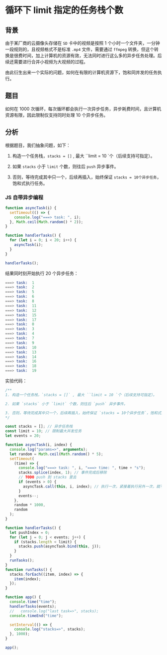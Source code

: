 # 循环下 limit 指定的任务栈个数

## 背景

由于某厂商的云摄像头存储在 `SD` 卡中的视频是按照 1 个小时一个文件夹，一分钟一段规则的，且视频格式不是标准 `.mp4` 文件，需要通过 `ffmpeg` 转换，但这个转换是很费时间，加上计算机的资源有效，无法同时进行这么多的异步任务处理。后续还需要进行合并小视频为大视频的过程。

由此衍生出来一个实际的问题，如何在有限的计算机资源下，饱和同并发的任务执行。

## 题目

如何在 1000 次循环，每次循环都会执行一次异步任务，异步耗费时间，且计算机资源有限，因此限制仅支持同时处理 10 个异步任务。

## 分析

根据题目，我们抽象问题，如下：

1. 构造一个任务栈，`stacks = []` , 最大 ``limit = 10 `个（后续支持可指定）。

2. 如果 `stacks` 小于 `limit` 个数，则往后 `push` 异步事件。

3. 否则，等待完成其中只一个，后续再插入，始终保证 `stacks = 10个异步任务`，饱和式执行任务。

### JS 自带异步编程

```js
function asyncTask(i) {
  setTimeout(() => {
    console.log("===> task: ", i);
  }, Math.ceil(Math.random() * 2));
}

function handlerTasks() {
  for (let i = 0; i < 20; i++) {
    asyncTask(i);
  }
}

handlerTasks();
```

结果同时刻开始执行 20 个异步任务：

```s
===> task:  1
===> task:  2
===> task:  5
===> task:  6
===> task:  8
===> task:  11
===> task:  12
===> task:  15
===> task:  17
===> task:  0
===> task:  3
===> task:  4
===> task:  7
===> task:  9
===> task:  10
===> task:  13
===> task:  14
===> task:  16
===> task:  18
===> task:  19
```

实验代码：

```js
/**
1. 构造一个任务栈，`stacks = []` , 最大 ``limit = 10 `个（后续支持可指定）。

2. 如果 `stacks` 小于 `limit` 个数，则往后 `push` 异步事件。

3. 否则，等待完成其中只一个，后续再插入，始终保证 `stacks = 10个异步任务`，饱和式执行任务。
*/

const stacks = []; // 异步任务栈
const limit = 10; // 限制最大并发任务
let events = 20;

function asyncTask(i, index) {
  console.log("params=>", arguments);
  let random = Math.ceil(Math.random() * 5);
  setTimeout(
    (time) => {
      console.log("===> task: ", i, "===> time: ", time + "s");
      stacks.splice(index, 1); // 事件完成后移除
      // TODO push 到 stacks 里去
      if (events > 0) {
        asyncTask.call(this, i, index); // 执行一次，紧接着执行另外一次，就不需要放到stacks 里了
      }
      events--;
    },
    random * 1000,
    random
  );
}

function handlerTasks() {
  let pushIndex = 0;
  for (let j = 0; j < events; j++) {
    if (stacks.length < limit) {
      stacks.push(asyncTask.bind(this, j));
    }
  }
  runTasks();
}
function runTasks() {
  stacks.forEach((item, index) => {
    item(index);
  });
}

function app() {
  console.time("time");
  handlerTasks(events);
  //   console.log("last task=>", stacks);
  console.timeEnd("time");

  setInterval(() => {
    console.log("stacks=>", stacks);
  }, 1000);
}

app();
```
